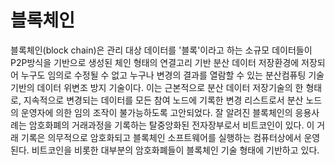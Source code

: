 # 블록체인

블록체인(block chain)은 관리 대상 데이터를 '블록'이라고 하는 소규모 데이터들이 P2P방식을 기반으로 생성된 체인 형태의 연결고리 기반 분산 데이터 저장환경에 저장되어 누구도 임의로 수정될 수 없고 누구나 변경의 결과를 열람할 수 있는 분산컴퓨팅 기술 기반의 데이터 위변조 방지 기술이다. 이는 근본적으로 분산 데이터 저장기술의 한 형태로, 지속적으로 변경되는 데이터를 모든 참여 노드에 기록한 변경 리스트로서 분산 노드의 운영자에 의한 임의 조작이 불가능하도록 고안되었다. 잘 알려진 블록체인의 응용사례는 암호화폐의 거래과정을 기록하는 탈중앙화된 전자장부로서 비트코인이 있다. 이 거래 기록은 의무적으로 암호화되고 블록체인 소프트웨어를 실행하는 컴퓨터상에서 운영된다. 비트코인을 비롯한 대부분의 암호화폐들이 블록체인 기술 형태에 기반하고 있다.